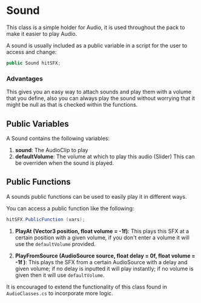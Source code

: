 # Sound

This class is a simple holder for Audio, it is used throughout the pack to make it easier to play Audio.

A sound is usually included as a public variable in a script for the user to access and change:

```C#
public Sound hitSFX;
```

### Advantages

This gives you an easy way to attach sounds and play them with a volume that you define, also you can always play the sound without worrying that it might be null as that is checked within the functions.

## Public Variables

A Sound contains the following variables:

1. **sound**: The AudioClip to play
2. **defaultVolume**: The volume at which to play this audio (Slider)
   This can be overriden when the sound is played.

## Public Functions

A sounds public functions can be used to easily play it in different ways.

You can access a public function like the following:

```C#
hitSFX.PublicFunction (vars);
```

1. **PlayAt (Vector3 position, float volume = -1f)**: This plays this SFX at a certain position with a given volume, if you don't enter a volume it will use the `defaultVolume` provided.

2. **PlayFromSource (AudioSource source, float delay = 0f, float volume = -1f )**: This plays the SFX from a certain AudioSource with a delay and given volume; if no delay is inputted it will play instantly; if no volume is given then it will use `defaultVolume`.

It is encouraged to extend the functionality of this class found in `AudioClasses.cs` to incorporate more logic.
